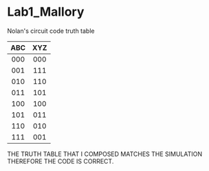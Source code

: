 Lab1_Mallory
============

Nolan's circuit code truth table

| ABC | XYZ | 
|:---:|:---:| 
| 000 | 000 | 
| 001 | 111 | 
| 010 | 110 |
| 011 | 101 | 
| 100 | 100 |
| 101 | 011 | 
| 110 | 010 | 
| 111 | 001 | 






THE TRUTH TABLE THAT I COMPOSED MATCHES THE SIMULATION
THEREFORE THE CODE IS CORRECT.
